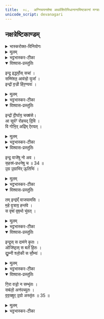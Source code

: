 ```yaml
---
title:  ०८,  अग्निचयनशेषा अथर्वशिरोभिधानानामिष्टकानां मन्त्राः
unicode_script: devanagari
---
```


## नक्षत्रेष्टिकाण्डम्‌

<details><summary>भास्करोक्त-विनियोगः</summary>

1 अथर्वशिरो दशाविषक्ताः शिरस्युपदधाति - इन्द्रो दधीच इत्याद्याः ॥ सर्वा गायत्र्यः । 
</details>


<div class="js_include" url="/vedAH_Rk/shAkalam/saMhitA/vishvAsa-prastutiH/01/084/13_indro_dadhIcho.md"  newLevelForH1="5" includeTitle="false"> </div>  


<div class="js_include" url="/vedAH_Rk/shAkalam/saMhitA/vishvAsa-prastutiH/01/084/14_ichChannashvasya_yachChiraH.md"  newLevelForH1="5" includeTitle="false"> </div>  



<div class="js_include" url="/vedAH_Rk/shAkalam/saMhitA/vishvAsa-prastutiH/01/084/15_atrAha_goramanvata.md"  newLevelForH1="5" includeTitle="false"> </div>  



<div class="js_include" url="/vedAH_Rk/shAkalam/saMhitA/vishvAsa-prastutiH/01/007/01_indramidgAthino_bRhadindramarkebhirarkiNaH.md"  newLevelForH1="5" includeTitle="false"> </div>  

<details><summary>मूलम्</summary>

इन्द्र॒म् इद् गा॒थिनो॑ बृ॒हत् ॥ 33 ॥   
इन्द्र॑म् अ॒र्केभि॑र् अ॒र्किणः॑ ।  
इन्द्र॒व्ँ वाणी॑र् अनूषत ।
</details>

<details><summary>भट्टभास्कर-टीका</summary>

4 इन्द्रमिदिति ॥ 'इन्द्रं वः' इत्यत्र व्याख्यातेयम् । गाथिनः उद्गातारः इन्द्रमेव बृहत् महत् स्तुवन्ति । अर्किणो होतारश्च अर्केभिः अर्कैः स्तोत्रैः इन्द्रमेव स्तुवन्ति । अध्वर्यूणां च वाण्यः इन्द्रमेव अनूषत नुवन्ति स्तुवन्ति ॥
</details>

<details open><summary>विश्वास-प्रस्तुतिः</summary>

इन्द्र॒ इद्धर्यो॒स् सचा॑ ।   
सम्मि॑श्ल॒ आव॑चो॒ युजा᳚ ।  
इन्द्रो॑ व॒ज्री हि॑र॒ण्ययः॑ ।  
</details>

<details><summary>मूलम्</summary>

इन्द्र॒ इद्धर्यो॒स् सचा॑ ।   
सम्मि॑श्ल॒ आव॑चो॒ युजा᳚ ।  
इन्द्रो॑ व॒ज्री हि॑र॒ण्ययः॑ ।  
</details>

<details><summary>भट्टभास्कर-टीका</summary>

5 इन्द्र एव हर्योः अश्वयोः मुख्ययोः सचा समचेत ताभ्यां नित्ययुक्तः । सचतेः क्विप्, प्रथमैकवचनस्य 'सुपां सुलुक्'इत्याकारः । किञ्च - संमिश्लः सममिश्रः ताभ्यां युक्तः इन्द्रः आवचः यावद्वचांसि विद्यन्ते तावन्नित्यमिति युजा युक्तः केन कैः स्तुतिवचोभिः । क्विबन्तात्पूर्ववत्सोराकारः । यद्वा - वचोभिः स्तुतिलक्षणैः युज्यत हति वचोयुक् । आकारः समुच्चये - इन्द्र एव हरिभ्यां युज्यते संमिश्रश्च ताभ्यां वचोयुक्तः स्तुतिवाग्भिश्च युक्तो भवतीति । इन्द्र एव वज्री हिरण्ययः हिरण्मयाभरणः । हरणशीलोदकहेतुर्वा ॥
</details>

<details open><summary>विश्वास-प्रस्तुतिः</summary>

इन्द्रो॑ दी॒र्घाय॒ चख्ष॑से।   
आ सूर्यꣳ॑ रोहयद् दि॒वि ।   
वि गोभि॒र् अद्रि॑म् ऐरयत् ।
</details>

<details><summary>मूलम्</summary>

इन्द्रो॑ दी॒र्घाय॒ चख्ष॑से।   
आ सूर्यꣳ॑ रोहयद् दि॒वि ।   
वि गोभि॒र् अद्रि॑म् ऐरयत् ।
</details>

<details><summary>भट्टभास्कर-टीका</summary>

6 इन्द्रो दीर्घायेति ॥ दीर्घाय दीर्घकालभाविने चक्षसे दर्शनाय पश्येदेनं सर्वलोक इति सूर्ये दिवि इन्द्र एव आरोहयत् । उपर्यारोपितवान् यः सूर्यो गोभिः रश्मिभिः अद्रिं मेघं व्यैरयत् वृष्ट्यर्थं भिनत्ति । यद्वा - इन्द्रः गोभिः वज्रैरद्रिं पर्वतं व्यैरयत् भित्वा न्यपातयत् ॥
</details>

<details open><summary>विश्वास-प्रस्तुतिः</summary>

इन्द्र॒ वाजे॑षु नो अव ।   
स॒हस्र॑-प्रधनेषु च ॥ 34 ॥  
उ॒ग्र उ॒ग्राभि॑र् ऊ॒तिभिः॑ ।
</details>

<details><summary>मूलम्</summary>

इन्द्र॒ वाजे॑षु नो अव ।   
स॒हस्र॑-प्रधनेषु च ॥ 34 ॥  
उ॒ग्र उ॒ग्राभि॑र् ऊ॒तिभिः॑ ।
</details>

<details><summary>भट्टभास्कर-टीका</summary>

7 इन्द्रेति ॥ हे इन्द्र! नः अस्मान् वाजेषु अन्नेषु निमित्तभूतेऽषु अव रक्ष यथा वाजान् लप्स्यामहे अन्नदानेन अस्मान् तर्पय सहस्रप्रधनेषु च अपि सहस्रत्वं धनेषु वाजेषु सहस्रं प्रकृष्टानि धनानि येषु तादृशेषु । यद्वा - सहस्रप्रधानेषु, छान्दसं ह्रस्वत्वम् । उग्रः उद्गूर्णः तं उग्राभिरूतिभिः उद्गूर्णाभिः रक्षाभिः तर्पणेन वा । यद्वा - वाजेषु ग्रामेषु सहस्रप्रधनेषु सहस्रं प्रधनाः प्रकष्टधनाः पुरुषा येषु तेषु । यद्वा - सहस्रं प्रकृष्टधना रथगजतुरगपदातयो येषु तेष्वस्मानव । उग्रः उद्गूर्णस्त्वं उग्राभिरूतिभिः गतिभिः वेगगमनैः ॥
</details>

<details open><summary>विश्वास-प्रस्तुतिः</summary>

तम् इन्द्र॑व्ँ वाजयामसि  ।  
म॒हे वृ॒त्राय॒ हन्त॑वे ।   
स वृषा॑ वृष॒भो भु॑वत् ।
</details>

<details><summary>मूलम्</summary>

तम् इन्द्र॑व्ँ वाजयामसि  ।  
म॒हे वृ॒त्राय॒ हन्त॑वे ।   
स वृषा॑ वृष॒भो भु॑वत् ।
</details>

<details><summary>भट्टभास्कर-टीका</summary>

8 तमिति ॥ तादृशं इन्द्रं वाजयामसि वाजयामः गमयामः । 'इदन्तोमसि'। किमर्थं महे वृत्राय । कर्मणस्संप्रदानत्वाच्चतुर्थी । महावृत्रं हन्तवे हन्तुम् । 'तुमर्थे सेसेन्'इति तवेन् प्रत्ययः । स इन्द्रो वृषा स्वयमेव वर्षणशीलः अस्माकं वृषभः कामानां पूरयिता भुवत् भवतु । लेटि अडागमः 'भूसुवोस्तिङि'इति गुणाभावः ॥
</details>

<details open><summary>विश्वास-प्रस्तुतिः</summary>

इन्द्र॒स् स दाम॑ने कृ॒तः ।   
ओजि॑ष्ठ॒स् स बले॑ हि॒तः ।  
द्यु॒म्नी श्लो॒की स सौ॒म्यः॑ ।  
</details>

<details><summary>मूलम्</summary>

इन्द्र॒स् स दाम॑ने कृ॒तः ।   
ओजि॑ष्ठ॒स् स बले॑ हि॒तः ।  
द्यु॒म्नी श्लो॒की स सौ॒म्यः॑ ।  
</details>

<details><summary>भट्टभास्कर-टीका</summary>

9 इन्द्रस्स इति ॥ स तादृश इन्द्रः अस्मान् दापने दमनार्थे दमनकृत्ये वा बन्धने कृतः बन्धनयोगैर्वशीकृतकृत्य इत्यर्थः । उत्सादिर्द्रष्टव्यः । किञ्च - इन्द्रः ओजिष्ठः बलवत्तरः अभीतः बले हितः स बलीन्द्रो बले स्थितः द्युम्नी अन्नवान् यशस्वी वा । श्लोको स्तुतिमान् । सौम्य'सोमार्हः । 'तदर्हति'इति यत् । ततश्छान्दसमन्तस्वरितत्वम् । ईदृश इन्द्रो अस्माभिस्स्वीकृत इति ॥
</details>

<details open><summary>विश्वास-प्रस्तुतिः</summary>

गि॒रा वज्रो॒ न सम्भृ॑तः ।   
सब॑लो॒ अन॑पच्युतः ।  
व॒व॒ख्षुर् उ॒ग्रो अस्तृ॑तः ॥ 35 ॥  
</details>

<details><summary>मूलम्</summary>

गि॒रा वज्रो॒ न सम्भृ॑तः ।   
सब॑लो॒ अन॑पच्युतः ।  
व॒व॒ख्षुर् उ॒ग्रो अस्तृ॑तः ॥ 35 ॥  
</details>

<details><summary>भट्टभास्कर-टीका</summary>

10 गिरेति ॥ गिरा स्तुतिवाचा वज्रोन वज्र इव संभृतः सम्यक् हस्ते भृतः गृहीत्तः । सवलः बलसहितः अनपच्युतः ववधुः संग्रामेषु धुरो वोढुमिच्छन् । 'सर्वे विधयश्छन्दसि विकल्प्यन्ते'इतीत्वाभावः । वर्णव्यत्ययेन वा इकारस्याकारभावः । उग्रः उद्गूर्णवलः सदोद्यतः अस्तृतः केनचिदप्यनाच्छादितः । अनुपहिंसितो वा । ईदृशोऽयमिन्द्रः सर्वार्थसाधनभूतो वज्र इवास्माभिः संभृतः ॥

इति पञ्चमे अष्टमोऽनुवाकः ॥  

</details>

